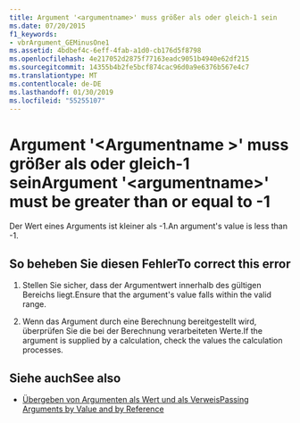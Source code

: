 ```yaml
---
title: Argument '<argumentname>' muss größer als oder gleich-1 sein
ms.date: 07/20/2015
f1_keywords:
- vbrArgument_GEMinusOne1
ms.assetid: 4bdbef4c-6eff-4fab-a1d0-cb176d5f8798
ms.openlocfilehash: 4e217052d2875f77163eadc9051b4940e62df215
ms.sourcegitcommit: 14355b4b2fe5bcf874cac96d0a9e6376b567e4c7
ms.translationtype: MT
ms.contentlocale: de-DE
ms.lasthandoff: 01/30/2019
ms.locfileid: "55255107"
---
```

# <a name="argument-argumentname-must-be-greater-than-or-equal-to--1"></a><span data-ttu-id="25620-102">Argument '\<Argumentname >' muss größer als oder gleich-1 sein</span><span class="sxs-lookup"><span data-stu-id="25620-102">Argument '\<argumentname>' must be greater than or equal to -1</span></span>
<span data-ttu-id="25620-103">Der Wert eines Arguments ist kleiner als -1.</span><span class="sxs-lookup"><span data-stu-id="25620-103">An argument's value is less than -1.</span></span>  
  
## <a name="to-correct-this-error"></a><span data-ttu-id="25620-104">So beheben Sie diesen Fehler</span><span class="sxs-lookup"><span data-stu-id="25620-104">To correct this error</span></span>  
  
1.  <span data-ttu-id="25620-105">Stellen Sie sicher, dass der Argumentwert innerhalb des gültigen Bereichs liegt.</span><span class="sxs-lookup"><span data-stu-id="25620-105">Ensure that the argument's value falls within the valid range.</span></span>  
  
2.  <span data-ttu-id="25620-106">Wenn das Argument durch eine Berechnung bereitgestellt wird, überprüfen Sie die bei der Berechnung verarbeiteten Werte.</span><span class="sxs-lookup"><span data-stu-id="25620-106">If the argument is supplied by a calculation, check the values the calculation processes.</span></span>  
  
## <a name="see-also"></a><span data-ttu-id="25620-107">Siehe auch</span><span class="sxs-lookup"><span data-stu-id="25620-107">See also</span></span>
- [<span data-ttu-id="25620-108">Übergeben von Argumenten als Wert und als Verweis</span><span class="sxs-lookup"><span data-stu-id="25620-108">Passing Arguments by Value and by Reference</span></span>](../../visual-basic/programming-guide/language-features/procedures/passing-arguments-by-value-and-by-reference.md)

